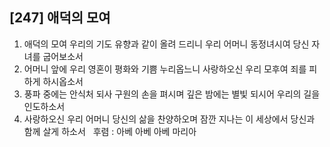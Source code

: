 ## [247] 애덕의 모여

1) 애덕의 모여 우리의 기도 유향과 같이 올려 드리니 우리 어머니 동정녀시여 당신 자녀를 굽어보소서  
2) 어머니 앞에 우리 영혼이 평화와 기쁨 누리옵느니 사랑하오신 우리 모후여 죄를 피하게 하시옵소서  
3) 풍파 중에는 안식처 되사 구원의 손을 펴시며 깊은 밤에는 별빛 되시어 우리의 길을 인도하소서  
4) 사랑하오신 우리 어머니 당신의 삶을 찬양하오며 잠깐 지나는 이 세상에서 당신과 함께 살게 하소서  
후렴 : 아베 아베 아베 마리아

